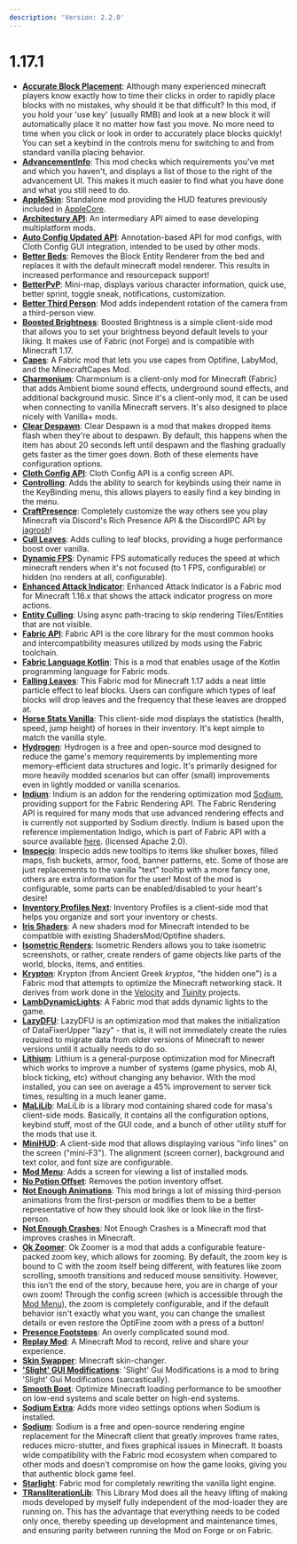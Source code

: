 ```yaml
---
description: 'Version: 2.2.0'
---
```


# 1.17.1

* [**Accurate Block Placement**](https://www.curseforge.com/minecraft/mc-mods/accurate-block-placement): Although many experienced minecraft players know exactly how to time their clicks in order to rapidly place blocks with no mistakes, why should it be that difficult? In this mod, if you hold your 'use key' (usually RMB) and look at a new block it will automatically place it no matter how fast you move. No more need to time when you click or look in order to accurately place blocks quickly! You can set a keybind in the controls menu for switching to and from standard vanilla placing behavior.
* [**AdvancementInfo**](https://www.curseforge.com/minecraft/mc-mods/advancementinfo): This mod checks which requirements you've met and which you haven't, and displays a list of those to the right of the advancement UI. This makes it much easier to find what you have done and what you still need to do.
* [**AppleSkin**](https://www.curseforge.com/minecraft/mc-mods/appleskin): Standalone mod providing the HUD features previously included in [AppleCore](https://minecraft.curseforge.com/projects/applecore).
* [**Architectury API**](https://www.curseforge.com/minecraft/mc-mods/architectury-fabric): An intermediary API aimed to ease developing multiplatform mods.
* [**Auto Config Updated API**](https://www.curseforge.com/minecraft/mc-mods/auto-config-updated-api): Annotation-based API for mod configs, with Cloth Config GUI integration, intended to be used by other mods.
* [**Better Beds**](https://www.curseforge.com/minecraft/mc-mods/better-beds): Removes the Block Entity Renderer from the bed and replaces it with the default minecraft model renderer. This results in increased performance and resourcepack support!
* [**BetterPvP**](https://chocolateminecraft.com/betterpvp2.php): Mini-map, displays various character information, quick use, better sprint, toggle sneak, notifications, customization.
* [**Better Third Person**](https://www.curseforge.com/minecraft/mc-mods/better-third-person): Mod adds independent rotation of the camera from a third-person view.
* [**Boosted Brightness**](https://www.curseforge.com/minecraft/mc-mods/boosted-brightness): Boosted Brightness is a simple client-side mod that allows you to set your brightness beyond default levels to your liking. It makes use of Fabric (not Forge) and is compatible with Minecraft 1.17.
* [**Capes**](https://www.curseforge.com/minecraft/mc-mods/capes): A Fabric mod that lets you use capes from Optifine, LabyMod, and the MinecraftCapes Mod.
* [**Charmonium**](https://www.curseforge.com/minecraft/mc-mods/charmonium): Charmonium is a client-only mod for Minecraft (Fabric) that adds Ambient biome sound effects, underground sound effects, and additional background music. Since it's a client-only mod, it can be used when connecting to vanilla Minecraft servers. It's also designed to place nicely with Vanilla+ mods.
* [**Clear Despawn**](https://www.curseforge.com/minecraft/mc-mods/clear-despawn-fabric): Clear Despawn is a mod that makes dropped items flash when they're about to despawn. By default, this happens when the item has about 20 seconds left until despawn and the flashing gradually gets faster as the timer goes down. Both of these elements have configuration options.
* [**Cloth Config API**](https://www.curseforge.com/minecraft/mc-mods/cloth-config): Cloth Config API is a config screen API.
* [**Controlling**](https://www.curseforge.com/minecraft/mc-mods/controlling-for-fabric): Adds the ability to search for keybinds using their name in the KeyBinding menu, this allows players to easily find a key binding in the menu.
* [**CraftPresence**](https://www.curseforge.com/minecraft/mc-mods/craftpresence): Completely customize the way others see you play Minecraft via Discord's Rich Presence API & the DiscordIPC API by [jagrosh](https://github.com/jagrosh)!
* [**Cull Leaves**](https://www.curseforge.com/minecraft/mc-mods/cull-leaves): Adds culling to leaf blocks, providing a huge performance boost over vanilla.
* [**Dynamic FPS**](https://www.curseforge.com/minecraft/mc-mods/dynamic-fps): Dynamic FPS automatically reduces the speed at which minecraft renders when it's not focused (to 1 FPS, configurable) or hidden (no renders at all, configurable).
* [**Enhanced Attack Indicator**](https://www.curseforge.com/minecraft/mc-mods/enhanced-attack-indicator): Enhanced Attack Indicator is a Fabric mod for Minecraft 1.16.x that shows the attack indicator progress on more actions.
* [**Entity Culling**](https://www.curseforge.com/minecraft/mc-mods/entityculling): Using async path-tracing to skip rendering Tiles/Entities that are not visible.
* [**Fabric API**](https://www.curseforge.com/minecraft/mc-mods/fabric-api): Fabric API is the core library for the most common hooks and intercompatibility measures utilized by mods using the Fabric toolchain.
* [**Fabric Language Kotlin**](https://www.curseforge.com/minecraft/mc-mods/fabric-language-kotlin): This is a mod that enables usage of the Kotlin programming language for Fabric mods.
* [**Falling Leaves**](https://www.curseforge.com/minecraft/mc-mods/falling-leaves-fabric): This Fabric mod for Minecraft 1.17 adds a neat little particle effect to leaf blocks. Users can configure which types of leaf blocks will drop leaves and the frequency that these leaves are dropped at.
* [**Horse Stats Vanilla**](https://www.curseforge.com/minecraft/mc-mods/horsestatsvanilla): This client-side mod displays the statistics (health, speed, jump height) of horses in their inventory. It's kept simple to match the vanilla style.
* [**Hydrogen**](https://modrinth.com/mod/hydrogen): Hydrogen is a free and open-source mod designed to reduce the game's memory requirements by implementing more memory-efficient data structures and logic. It's primarily designed for more heavily modded scenarios but can offer (small) improvements even in lightly modded or vanilla scenarios.
* [**Indium**](https://modrinth.com/mod/indium): Indium is an addon for the rendering optimization mod [Sodium](https://modrinth.com/mod/sodium), providing support for the Fabric Rendering API. The Fabric Rendering API is required for many mods that use advanced rendering effects and is currently not supported by Sodium directly. Indium is based upon the reference implementation Indigo, which is part of Fabric API with a source available [here](https://github.com/FabricMC/fabric/tree/1.17/fabric-renderer-indigo). (licensed Apache 2.0).
* [**Inspecio**](https://www.curseforge.com/minecraft/mc-mods/inspecio): Inspecio adds new tooltips to items like shulker boxes, filled maps, fish buckets, armor, food, banner patterns, etc. Some of those are just replacements to the vanilla "text" tooltip with a more fancy one, others are extra information for the user! Most of the mod is configurable, some parts can be enabled/disabled to your heart's desire!
* [**Inventory Profiles Next**](https://www.curseforge.com/minecraft/mc-mods/inventory-profiles-next): Inventory Profiles is a client-side mod that helps you organize and sort your inventory or chests.
* [**Iris Shaders**](https://www.curseforge.com/minecraft/mc-mods/irisshaders): A new shaders mod for Minecraft intended to be compatible with existing ShadersMod/Optifine shaders.
* [**Isometric Renders**](https://www.curseforge.com/minecraft/mc-mods/isometric-renders): Isometric Renders allows you to take isometric screenshots, or rather, create renders of game objects like parts of the world, blocks, items, and entities.
* [**Krypton**](https://www.curseforge.com/minecraft/mc-mods/krypton): Krypton (from Ancient Greek _kryptos_, "the hidden one") is a Fabric mod that attempts to optimize the Minecraft networking stack. It derives from work done in the [Velocity](https://www.curseforge.com/linkout?remoteUrl=https%253a%252f%252fvelocitypowered.com%252f) and [Tuinity](https://github.com/Spottedleaf/Tuinity) projects.
* [**LambDynamicLights**](https://www.curseforge.com/minecraft/mc-mods/lambdynamiclights): A Fabric mod that adds dynamic lights to the game.
* [**LazyDFU**](https://www.curseforge.com/minecraft/mc-mods/lazydfu): LazyDFU is an optimization mod that makes the initialization of DataFixerUpper "lazy" - that is, it will not immediately create the rules required to migrate data from older versions of Minecraft to newer versions until it actually needs to do so.
* [**Lithium**](https://www.curseforge.com/minecraft/mc-mods/lithium): Lithium is a general-purpose optimization mod for Minecraft which works to improve a number of systems (game physics, mob AI, block ticking, etc) without changing any behavior. With the mod installed, you can see on average a 45% improvement to server tick times, resulting in a much leaner game.
* [**MaLiLib**](https://www.curseforge.com/minecraft/mc-mods/malilib): MaLiLib is a library mod containing shared code for masa's client-side mods. Basically, it contains all the configuration options, keybind stuff, most of the GUI code, and a bunch of other utility stuff for the mods that use it.
* [**MiniHUD**](https://www.curseforge.com/minecraft/mc-mods/minihud): A client-side mod that allows displaying various "info lines" on the screen ("mini-F3"). The alignment (screen corner), background and text color, and font size are configurable.
* [**Mod Menu**](https://www.curseforge.com/minecraft/mc-mods/modmenu): Adds a screen for viewing a list of installed mods.
* [**No Potion Offset**](https://www.curseforge.com/minecraft/mc-mods/no-potion-offset): Removes the potion inventory offset.
* [**Not Enough Animations**](https://www.curseforge.com/minecraft/mc-mods/not-enough-animations): This mod brings a lot of missing third-person animations from the first-person or modifies them to be a better representative of how they should look like or look like in the first-person.
* [**Not Enough Crashes**](https://www.curseforge.com/minecraft/mc-mods/not-enough-crashes): Not Enough Crashes is a Minecraft mod that improves crashes in Minecraft.
* [**Ok Zoomer**](https://www.curseforge.com/minecraft/mc-mods/ok-zoomer): Ok Zoomer is a mod that adds a configurable feature-packed zoom key, which allows for zooming. By default, the zoom key is bound to C with the zoom itself being different, with features like zoom scrolling, smooth transitions and reduced mouse sensitivity. However, this isn't the end of the story, because here, you are in charge of your own zoom! Through the config screen (which is accessible through the [Mod Menu](https://www.curseforge.com/minecraft/mc-mods/modmenu)), the zoom is completely configurable, and if the default behavior isn't exactly what you want, you can change the smallest details or even restore the OptiFine zoom with a press of a button!
* [**Presence Footsteps**](https://www.curseforge.com/minecraft/mc-mods/presence-footsteps): An overly complicated sound mod.
* [**Replay Mod**](https://www.replaymod.com): A Minecraft Mod to record, relive and share your experience.
* [**Skin Swapper**](https://www.curseforge.com/minecraft/mc-mods/skin-swapper): Minecraft skin-changer.
* [**'Slight' GUI Modifications**](https://www.curseforge.com/minecraft/mc-mods/slight-gui-modifications): 'Slight' Gui Modifications is a mod to bring 'Slight' Gui Modifications (sarcastically).
* [**Smooth Boot**](https://www.curseforge.com/minecraft/mc-mods/smooth-boot): Optimize Minecraft loading performance to be smoother on low-end systems and scale better on high-end systems.
* [**Sodium Extra**](https://www.curseforge.com/minecraft/mc-mods/sodium-extra): Adds more video settings options when Sodium is installed.
* [**Sodium**](https://www.curseforge.com/minecraft/mc-mods/sodium): Sodium is a free and open-source rendering engine replacement for the Minecraft client that greatly improves frame rates, reduces micro-stutter, and fixes graphical issues in Minecraft. It boasts wide compatibility with the Fabric mod ecosystem when compared to other mods and doesn't compromise on how the game looks, giving you that authentic block game feel.
* [**Starlight**](https://github.com/Tuinity/Starlight): Fabric mod for completely rewriting the vanilla light engine.
* [**TRansliterationLib**](https://www.curseforge.com/minecraft/mc-mods/transliterationlib): This Library Mod does all the heavy lifting of making mods developed by myself fully independent of the mod-loader they are running on. This has the advantage that everything needs to be coded only once, thereby speeding up development and maintenance times, and ensuring parity between running the Mod on Forge or on Fabric.
